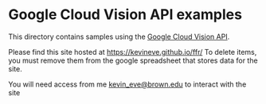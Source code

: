 # Google Cloud Vision API examples

This directory contains samples using the [Google Cloud Vision
API](https://cloud.google.com/vision/).

Please find this site hosted at https://kevineve.github.io/ffr/ 
To delete items, you must remove them from the google spreadsheet that stores data for the site.

You will need access from me kevin_eve@brown.edu to interact with the site
